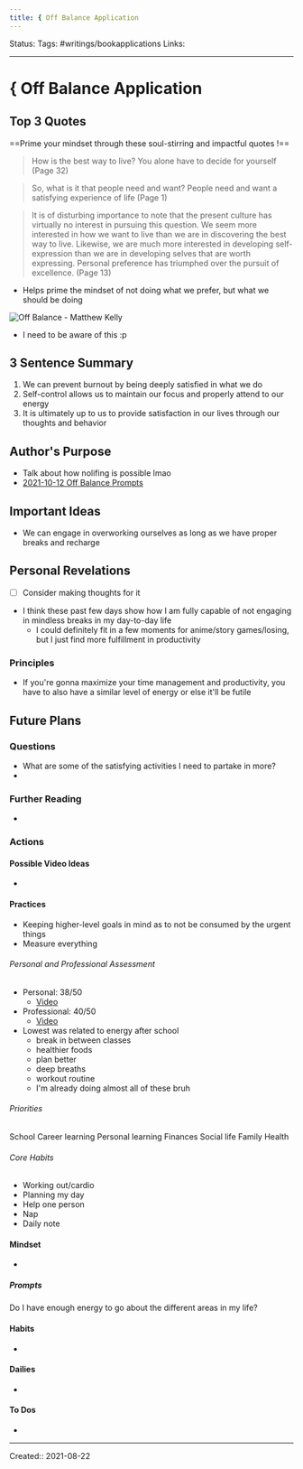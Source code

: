 ```yaml
---
title: { Off Balance Application
---
```

Status:
Tags: #writings/bookapplications
Links: 
___
# { Off Balance Application
## Top 3 Quotes
==Prime your mindset through these soul-stirring and impactful quotes !==

>How is the best way to live? You alone have to decide for yourself (Page 32)

> So, what is it that people need and want? People need and want a satisfying experience of life (Page 1)

> It is of disturbing importance to note that the present culture has virtually no interest in pursuing this question. We seem more interested in how we want to live than we are in discovering the best way to live. Likewise, we are much more interested in developing self- expression than we are in developing selves that are worth expressing. Personal preference has triumphed over the pursuit of excellence. (Page 13)
- Helps prime the mindset of not doing what we prefer, but what we should be doing

![Off Balance - Matthew Kelly](out/kindle-highlights/off-balance-matthew-kelly.md#^2f7nqg)
- I need to be aware of this :p
## 3 Sentence Summary
1. We can prevent burnout by being deeply satisfied in what we do
2. Self-control allows us to maintain our focus and properly attend to our energy
3. It is ultimately up to us to provide satisfaction in our lives through our thoughts and behavior
## Author's Purpose
- Talk about how nolifing is possible lmao
- [2021-10-12 Off Balance Prompts](out/2021-10-12-off-balance-prompts.md)
## Important Ideas
- We can engage in overworking ourselves as long as we have proper breaks and recharge
## Personal Revelations
- [ ] Consider making thoughts for it
- I think these past few days show how I am fully capable of not engaging in mindless breaks in my day-to-day life
	- I could definitely fit in a few moments for anime/story games/losing, but I just find more fulfillment in productivity
### Principles
- If you're gonna maximize your time management and productivity, you have to also have a similar level of energy or else it'll be futile
## Future Plans
### Questions
- What are some of the satisfying activities I need to partake in more?
- 
### Further Reading
- 
### Actions
#### Possible Video Ideas
- 
#### Practices
- Keeping higher-level goals in mind as to not be consumed by the urgent things
- Measure everything
###### Personal and Professional Assessment
- Personal: 38/50
	- [Video](https://www.youtube.com/watch?v=DxzHYog-GKs&feature=emb_imp_woyt&ab_channel=TonyFerraro)
- Professional: 40/50
	- [Video](https://www.youtube.com/watch?v=P5Xt9MM3mL8&ab_channel=TonyFerraro)
- Lowest was related to energy after school
	- break in between classes
	- healthier foods
	- plan better
	- deep breaths
	- workout routine
	- I'm already doing almost all of these bruh
###### Priorities
School
Career learning
Personal learning
Finances
Social life
Family
Health
###### Core Habits
- Working out/cardio
- Planning my day
- Help one person
- Nap
- Daily note
#### Mindset
- 
##### Prompts
 Do I have enough energy to go about the different areas in my life?
#### Habits
- 
#### Dailies
- 
#### To Dos
- 
___
Created:: 2021-08-22 
